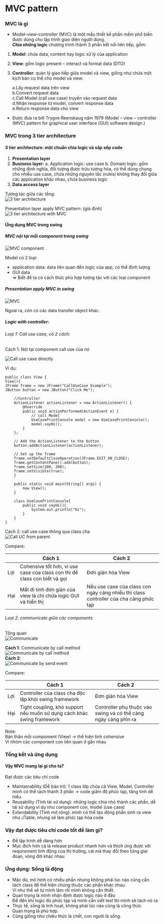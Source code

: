 # MVC pattern  

### MVC là gì
- Model–view–controller (MVC) là một mẫu thiết kế phần mềm phổ biến được dùng cho lập trình giao diện người dùng,  
**Chia những logic** chương trình thành 3 phần kết nối liên tiếp, gồm:  

1. **Model**: chứa data, content hay logic xử lý của application  
2. **View**: gồm logic present – interact và format data (DTO)  
3. **Controller**: quản lý giao tiếp giữa model và view, giống như chứa một kịch bản cụ thể cho model và view:  

      a.Lấy request data trên view  
      b.Convert request data  
      c.Call Model (call use case) truyền vào request data  
      d.Nhận response từ model, convert response data  
      e.Return response data cho view   
- Được đưa ra bởi Trygve Reenskaug năm 1979 (Model – view – controller (MVC) pattern for graphical user interface (GUI) software design.)


### MVC trong 3 tier architecture

#### 3 tier architecture: một chuẩn chia logic và sắp xếp code
1.	**Presentation layer**
2.	**Business layer**:
      a.	Application logic: use case
      b.	Domain logic: gồm những định nghĩa, đối tượng được trừu tượng hóa, có thể dùng chung cho nhiều use case, chứa những nguyên tắc (rules) không thay đổi giữa các application khác nhau, chứa business logic
3.	**Data access layer**

Tương tác giữa các tầng:   
![3 tier architecture](images/3tier_architecture.svg)

Presentation layer apply MVC pattern:   (giả định)    
![3 tier architecture with MVC](images/MVCwithPresentation.svg)


#### Ứng dụng MVC trong swing   

##### MVC nội tại mỗi component trong swing  

![MVC component](images/MVC_Component.svg)  

Model có 2 loại:  
- application data: data liên quan đến logic của app, có thể định lượng  
- GUI data  
=> Biết để ta có cách thức phù hợp tương tác với các loại component


##### Presentation apply MVC in swing  

![MVC](images/mvc.png)
 
Ngoài ra, còn có các data transfer object khác.

##### Logic with controller:

###### Loại 1: Call use case, có 2 cách:  
Cách 1: Nội tại component call use của nó  

![Call use case directly](images/MVC_callUseCase1.svg)

Ví dụ:

    public class View {
    View(){
    JFrame frame = new JFrame("CallUseCase Example");
    JButton button = new JButton("Click Me");

        //Controller
        ActionListener actionListener = new ActionListener() {
            @Override
            public void actionPerformed(ActionEvent e) {
                // call Model
                UseCasePrintConsole model = new UseCasePrintConsole();
                model.sayHi();
            }
        };

        // Add the ActionListener to the button
        button.addActionListener(actionListener);

        // Set up the frame
        frame.setDefaultCloseOperation(JFrame.EXIT_ON_CLOSE);
        frame.getContentPane().add(button);
        frame.setSize(300, 200);
        frame.setVisible(true);
        }
    
        public static void main(String[] args) {
            new View();
        }
    
        class UseCasePrintConsole{
            public void sayHi(){
                System.out.println("Hi");
            }
        }
    }

Cách 2: call use case thông qua class cha  
![Call UC from parent](images/MVCCallUC.svg)

Compare:

|      | Cách 1     | Cách 2 |  
| ------ | ----------- | ------------ | 
|  Lợi | Cohensive tốt hơn, vì use case của class con thì để class con biết và gọi | Đơn giản hóa View |  
| Hại  | Mất đi tính đơn giản của view là chỉ chứa logic GUI và hiển thị  | Nếu use case của class con ngày càng nhiều thì class controller của cha càng phức tạp  |  


###### Loại 2: communicate giữa các components
Tổng quan    
![Communicate](images/Communicate.svg)  

**Cách 1**: Communicate by call method   
![Communicate by call method](images/Communicate1.svg)  
**Cách 2**:  
![Communicate by send event](images/Communicate2.svg)  


Compare:

|      | Cách 1                                                                 | Cách 2                                                           |  
| ---- |------------------------------------------------------------------------|------------------------------------------------------------------| 
|  Lợi | Controller của class cha độc lập khỏi swing framework                  | Đơn giản hóa View                                                |  
| Hại  | Tight coupling, khó support nếu muốn sử dụng cách khác swing framework | Controller phụ thuộc vào swing và có thể càng ngày càng phìn ra  |  


Note:  
Bản thân mỗi compoment (View) -> thể hiện tính cohensive   
Vì nhóm các component con liên quan ở gần nhau


### Tổng kết và ứng dụng

#### Vậy MVC mang lại gì cho ta?  
Đạt được các tiêu chí code  
- Maintainability (Dễ bảo trì): 1 class lớp chứa cả View, Model, Controller mình có thể tách thành 3 phần -> code giảm độ phức tạp, tăng tính dễ hiểu
- Reusability (Tính tái sử dụng): những logic chia nhỏ thành các phần, dễ tái sử dụng ví dụ như component con, model (use case)
- Extendability (Tính mở rộng): mình có thể tạo động phần sinh ra view như JTable, nhưng sẽ làm phức tạp hóa code

### Vậy đạt được tiêu chí code tốt để làm gì?
- Để lập trình dễ dàng hơn
- Mục đích hơn cả là release product nhanh hơn và thích ứng được với requirement linh động của thị trường, cái mà thay đổi theo từng giai đoạn, vòng đời khác nhau  

### Ứng dụng: Sống là động
- Mặc dù, mô hình có nhiều phần nhưng không phải lúc nào cũng cần tách class để thể hiện chúng thuộc các phần khác nhau.  
Vì như thế sẽ tự mình làm rối mình không cần thiết.  
- Quan trọng là mình nhận định được logic nào ở đâu   
Để đến khi logic đủ phức tạp và mình cần viết test thì mình sẽ tách nó ra
- Thực tế, sống là linh hoạt, không phải lúc nào cũng là công thức  
Quan trọng là phù hợp.
- Cũng giống như chiêu thức là chết, con người là sống.


